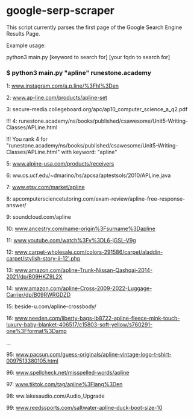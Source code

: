 # google-serp-scraper

This script currently parses the first page of the Google Search Engine Results Page.

Example usage:

python3 main.py [keyword to search for] [your fqdn to search for]

<h3>$ python3 main.py "apline" runestone.academy</h3>

1: www.instagram.com/a.p.line/%3Fhl%3Den

2: www.ap-line.com/products/apline-set  

3: secure-media.collegeboard.org/apc/ap10_computer_science_a_q2.pdf  

!!! 4: runestone.academy/ns/books/published/csawesome/Unit5-Writing-Classes/APLine.html

!!! You rank 4 for "runestone.academy/ns/books/published/csawesome/Unit5-Writing-Classes/APLine.html" with keyword: "apline"

5: www.alpine-usa.com/products/receivers  

6: ww.cs.ucf.edu/~dmarino/hs/apcsa/aptestsols/2010/APLine.java  

7: www.etsy.com/market/apline  

8: apcomputersciencetutoring.com/exam-review/apline-free-response-answer/  

9: soundcloud.com/apline  

10: www.ancestry.com/name-origin%3Fsurname%3Dapline  

11: www.youtube.com/watch%3Fv%3DL6-jGSL-V9g  

12: www.carpet-wholesale.com/colors-291586/carpet/aladdin-carpet/stylish-story-ii-12'.php  

13: www.amazon.com/apline-Trunk-Nissan-Qashqai-2014-2021/dp/B09HKZ9L2X  

14: www.amazon.com/apline-Cross-2009-2022-Luggage-Carrier/dp/B09RWRGDZD  

15: beside-u.com/apline-crossbody/  

16: www.needen.com/liberty-bags-lb8722-apline-fleece-mink-touch-luxury-baby-blanket-406517/c15803-soft-yellow/s760291-one%3Fformat%3Damp  

...

95: www.pacsun.com/guess-originals/apline-vintage-logo-t-shirt-0097513380105.html  

96: www.spellcheck.net/misspelled-words/apline  

97: www.tiktok.com/tag/apline%3Flang%3Den  

98: ww.lakesaudio.com/Audio_Upgrade  

99: www.reedssports.com/saltwater-apline-duck-boot-size-10  

